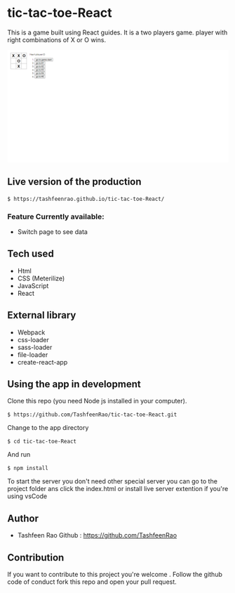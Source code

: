 # tic-tac-toe-React
 This is a game built using React guides. It is a two players game. player with right combinations of X or O wins.

<p align="center">
    <img src="final.png">
</p>

## Live version of the production
```
$ https://tashfeenrao.github.io/tic-tac-toe-React/

```

### Feature Currently available:

* Switch page to see data

## Tech used 
* Html
* CSS (Meterilize)
* JavaScript
* React

## External library 

* Webpack
* css-loader
* sass-loader
* file-loader
* create-react-app


## Using the app in development 
Clone this repo (you need Node js installed in your computer).
```
$ https://github.com/TashfeenRao/tic-tac-toe-React.git
```

 Change to the app directory 
 
 ```
$ cd tic-tac-toe-React
 ```

   And run 

```
$ npm install 
```

To start the server you don't need other special server you can go to the project folder ans click the index.html or install live server extention if you're using vsCode

## Author 

* Tashfeen Rao    Github : https://github.com/TashfeenRao
## Contribution 

If you want to contribute to this project you're welcome .
Follow the github code of conduct fork this repo and open your pull request. 
